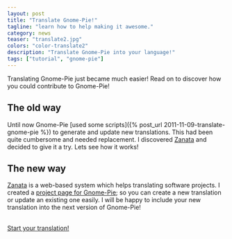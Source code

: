 ```yaml
---
layout: post
title: "Translate Gnome-Pie!"
tagline: "learn how to help making it awesome."
category: news
teaser: "translate2.jpg"
colors: "color-translate2"
description: "Translate Gnome-Pie into your language!"
tags: ["tutorial", "gnome-pie"]
---
```


Translating Gnome-Pie just became much easier! Read on to discover how you could contribute to Gnome-Pie!

<!--more-->

## The old way

Until now Gnome-Pie [used some scripts]({% post_url 2011-11-09-translate-gnome-pie %}) to generate and update new translations. This had been quite cumbersome and needed replacement. I discovered [Zanata](https://translate.zanata.org/zanata/) and decided to give it a try. Lets see how it works!

## The new way

[Zanata](https://translate.zanata.org/zanata/) is a web-based system which helps translating software projects. I created a [project page for Gnome-Pie](https://translate.zanata.org/zanata/iteration/view/gnome-pie); so you can create a new translation or update an existing one easily. I will be happy to include your new translation into the next version of Gnome-Pie!

<div class="well text-center"><a href="https://translate.zanata.org/zanata/iteration/view/gnome-pie/develop"><i style="font-size:2em" class="fa fa-flag"></i><br>Start your translation!</a></div>
